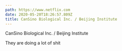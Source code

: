 ```yaml
---
path: https://www.netflix.com
date: 2020-05-20T18:26:57.809Z
title: CanSino Biological Inc. / Beijing Institute
---
```

<!--StartFragment-->

CanSino Biological Inc. / Beijing Institute

They are doing a lot of shit

<!--EndFragment-->